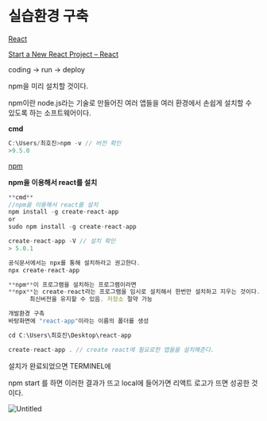 # 실습환경 구축

[React](https://react.dev/)

[Start a New React Project – React](https://react.dev/learn/start-a-new-react-project)

coding → run → deploy 

npm을 미리 설치할 것이다. 

npm이란 node.js라는 기술로 만들어진 여러 앱들을 여러 환경에서 손쉽게 설치할 수 있도록 하는 소프트웨어이다. 

[](https://nodejs.org/ko/download)

**cmd**

```jsx
C:\Users/최호진>npm -v // 버전 확인
>9.5.0

```

[npm](https://opentutorials.org/module/4044)

**npm을 이용해서 react를 설치** 

```jsx
**cmd**
//npm을 이용해서 react를 설치 
npm install -g create-react-app
or
sudo npm install -g create-react-app

create-react-app -V // 설치 확인 
> 5.0.1

공식문서에서는 npx를 통해 설치하라고 권고한다. 
npx create-react-app 

**npm**이 프로그램을 설치하는 프로그램이라면 
**npx**는 create-react라는 프로그램을 임시로 설치해서 한번만 설치하고 지우는 것이다. 
      최신버전을 유지할 수 있음. 저장소 절약 가능 
```

```jsx
개발환경 구촉 
바탕화면에 "react-app"이라는 이름의 폴더를 생성

cd C:\Users\최호진\Desktop\react-app

create-react-app . // create react에 필요로한 앱들을 설치해준다. 
```

설치가 완료되었으면 TERMINEL에

npm start 를 하면 이러한 결과가 뜨고 local에 들어가면 리액트 로고가 뜨면 성공한 것이다. 

![Untitled](%E1%84%89%E1%85%B5%E1%86%AF%E1%84%89%E1%85%B3%E1%86%B8%E1%84%92%E1%85%AA%E1%86%AB%E1%84%80%E1%85%A7%E1%86%BC%20%E1%84%80%E1%85%AE%E1%84%8E%E1%85%AE%E1%86%A8%20c34f81e363af4b099e850542459eef4e/Untitled.png)